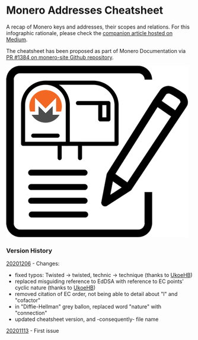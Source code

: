 # Monero Addresses Cheatsheet

A recap of Monero keys and addresses, their scopes and relations. For this infographic rationale, please check the [companion article hosted on Medium](https://medium.com/@baro77/4ce51df7daa5?source=friends_link&sk=ca0b7dc102333842816ef510f4ad4eb2).  

The cheatsheet has been proposed as part of Monero Documentation via [PR #1384 on monero-site Github repository](https://github.com/monero-project/monero-site/pull/1348).  

[![Monero PO BOX Notepad](featured2resized.png)](https://medium.com/@baro77/4ce51df7daa5?source=friends_link&sk=ca0b7dc102333842816ef510f4ad4eb2)

### Version History

[20201206](https://github.com/baro77/MoneroAddressesCS/blob/main/MoneroAddressesCheatsheet20201206.pdf) - Changes:
- fixed typos: Twisted -> twisted, technic -> technique (thanks to [UkoeHB](https://github.com/monero-project/monero-site/pull/1348#issuecomment-738190246))
- replaced misguiding reference to EdDSA with reference to EC points' cyclic nature (thanks to [UkoeHB](https://github.com/monero-project/monero-site/pull/1348#issuecomment-738190246))
- removed citation of EC order, not being able to detail about "l" and "cofactor"
- in "Diffie-Hellman" grey ballon, replaced word "nature" with "connection"
- updated cheatsheet version, and -consequently- file name

[20201113](https://github.com/baro77/MoneroAddressesCS/blob/main/MoneroAddressesCheatsheet20201113.pdf) - First issue
  

